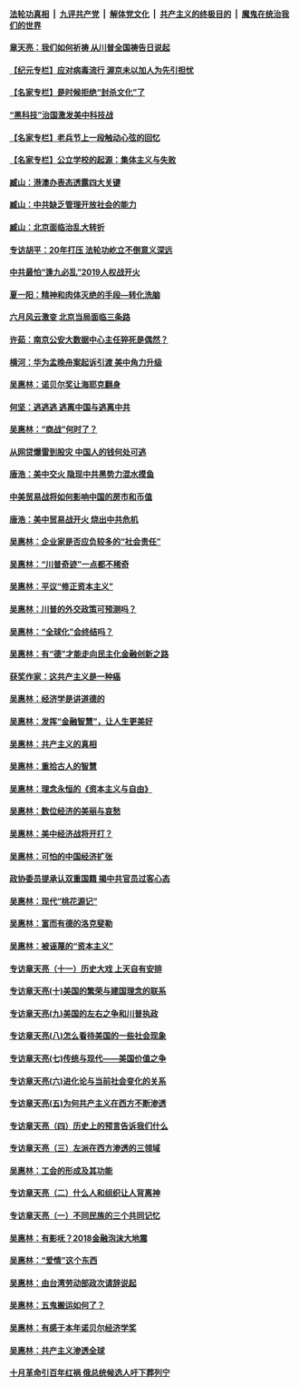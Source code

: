 ####  [法轮功真相](../../../../basic/blob/master/README.md?t=06291931) &nbsp;|&nbsp; [九评共产党](../../../../9ping.md/blob/master/README.md?t=06291931) &nbsp;|&nbsp; [解体党文化](../../../../jtdwh.md/blob/master/README.md?t=06291931)  &nbsp;|&nbsp; [共产主义的终极目的](../../../../gczydzjmd.md/blob/master/README.md?t=06291931) &nbsp;|&nbsp; [魔鬼在统治我们的世界](../../../../mgztzwmdsj.md/blob/master/README.md?t=06291931) 

#### [章天亮：我们如何祈祷 从川普全国祷告日说起](../pages/nsc423/n11944627.md?t=06291931) 

#### [【纪元专栏】应对病毒流行 渥京未以加人为先引担忧](../pages/nsc423/n11875714.md?t=06291931) 

#### [【名家专栏】是时候拒绝“封杀文化”了](../pages/nsc423/n11814093.md?t=06291931) 

#### [“黑科技”治国激发美中科技战](../pages/nsc423/n11638056.md?t=06291931) 

#### [【名家专栏】老兵节上一段触动心弦的回忆](../pages/nsc423/n11646016.md?t=06291931) 

#### [【名家专栏】公立学校的起源：集体主义与失败](../pages/nsc423/n11601833.md?t=06291931) 

#### [臧山：港澳办表态透露四大关键](../pages/nsc423/n11421628.md?t=06291931) 

#### [臧山：中共缺乏管理开放社会的能力](../pages/nsc423/n11407457.md?t=06291931) 

#### [臧山：北京面临治乱大转折](../pages/nsc423/n11406895.md?t=06291931) 

#### [专访胡平：20年打压 法轮功屹立不倒意义深远](../pages/nsc423/n11398800.md?t=06291931) 

#### [中共最怕“逢九必乱”2019人权战开火](../pages/nsc423/n11385248.md?t=06291931) 

#### [夏一阳：精神和肉体灭绝的手段—转化洗脑](../pages/nsc423/n11368250.md?t=06291931) 

#### [六月风云激变 北京当局面临三条路](../pages/nsc423/n11313668.md?t=06291931) 

#### [许茹：南京公安大数据中心主任猝死是偶然？](../pages/nsc423/n11064744.md?t=06291931) 

#### [横河：华为孟晚舟案起诉引渡 美中角力升级](../pages/nsc423/n11027230.md?t=06291931) 

#### [吴惠林：诺贝尔奖让海耶克翻身](../pages/nsc423/n10890049.md?t=06291931) 

#### [何坚：逃逃逃 逃离中国与逃离中共](../pages/nsc423/n10592891.md?t=06291931) 

#### [吴惠林：“商战”何时了？](../pages/nsc423/n10573558.md?t=06291931) 

#### [从网贷爆雷到股灾 中国人的钱何处可逃](../pages/nsc423/n10572800.md?t=06291931) 

#### [唐浩：美中交火 隐现中共黑势力混水摸鱼](../pages/nsc423/n10544040.md?t=06291931) 

#### [中美贸易战将如何影响中国的房市和币值](../pages/nsc423/n10543697.md?t=06291931) 

#### [唐浩：美中贸易战开火 烧出中共危机](../pages/nsc423/n10540126.md?t=06291931) 

#### [吴惠林：企业家是否应负较多的“社会责任”](../pages/nsc423/n10535022.md?t=06291931) 

#### [吴惠林：“川普奇迹”一点都不稀奇](../pages/nsc423/n10512808.md?t=06291931) 

#### [吴惠林：平议“修正资本主义”](../pages/nsc423/n10495724.md?t=06291931) 

#### [吴惠林：川普的外交政策可预测吗？](../pages/nsc423/n10462387.md?t=06291931) 

#### [吴惠林：“全球化”会终结吗？](../pages/nsc423/n10452838.md?t=06291931) 

#### [吴惠林：有“德”才能走向民主化金融创新之路](../pages/nsc423/n10432292.md?t=06291931) 

#### [获奖作家：这共产主义是一种癌](../pages/nsc423/n10431541.md?t=06291931) 

#### [吴惠林：经济学是讲道德的](../pages/nsc423/n10398014.md?t=06291931) 

#### [吴惠林：发挥“金融智慧”，让人生更美好](../pages/nsc423/n10375019.md?t=06291931) 

#### [吴惠林：共产主义的真相](../pages/nsc423/n10351394.md?t=06291931) 

#### [吴惠林：重拾古人的智慧](../pages/nsc423/n10337691.md?t=06291931) 

#### [吴惠林：理念永恒的《资本主义与自由》](../pages/nsc423/n10316274.md?t=06291931) 

#### [吴惠林：数位经济的美丽与哀愁](../pages/nsc423/n10292946.md?t=06291931) 

#### [吴惠林：美中经济战将开打？](../pages/nsc423/n10258825.md?t=06291931) 

#### [吴惠林：可怕的中国经济扩张](../pages/nsc423/n10219147.md?t=06291931) 

#### [政协委员提承认双重国籍 揭中共官员过客心态](../pages/nsc423/n10208809.md?t=06291931) 

#### [吴惠林：现代“桃花源记”](../pages/nsc423/n10185234.md?t=06291931) 

#### [吴惠林：富而有德的洛克斐勒](../pages/nsc423/n10142264.md?t=06291931) 

#### [吴惠林：被诬蔑的“资本主义”](../pages/nsc423/n10124816.md?t=06291931) 

#### [专访章天亮（十一）历史大戏 上天自有安排](../pages/nsc423/n10094905.md?t=06291931) 

#### [专访章天亮(十)美国的繁荣与建国理念的联系](../pages/nsc423/n10094899.md?t=06291931) 

#### [专访章天亮(九)美国的左右之争和川普执政](../pages/nsc423/n10094889.md?t=06291931) 

#### [专访章天亮(八)怎么看待美国的一些社会现象](../pages/nsc423/n10094857.md?t=06291931) 

#### [专访章天亮(七)传统与现代——美国价值之争](../pages/nsc423/n10093140.md?t=06291931) 

#### [专访章天亮(六)进化论与当前社会变化的关系](../pages/nsc423/n10092036.md?t=06291931) 

#### [专访章天亮(五)为何共产主义在西方不断渗透](../pages/nsc423/n10083620.md?t=06291931) 

#### [专访章天亮（四）历史上的预言告诉我们什么](../pages/nsc423/n10083606.md?t=06291931) 

#### [专访章天亮（三）左派在西方渗透的三领域](../pages/nsc423/n10081115.md?t=06291931) 

#### [吴惠林：工会的形成及其功能](../pages/nsc423/n10080633.md?t=06291931) 

#### [专访章天亮（二）什么人和组织让人背离神](../pages/nsc423/n10076637.md?t=06291931) 

#### [专访章天亮（一）不同民族的三个共同记忆](../pages/nsc423/n10074188.md?t=06291931) 

#### [吴惠林：有影呒？2018金融泡沫大地震](../pages/nsc423/n10040534.md?t=06291931) 

#### [吴惠林：“爱情”这个东西](../pages/nsc423/n10019423.md?t=06291931) 

#### [吴惠林：由台湾劳动部政次请辞说起](../pages/nsc423/n9979679.md?t=06291931) 

#### [吴惠林：五鬼搬运如何了？](../pages/nsc423/n9925338.md?t=06291931) 

#### [吴惠林：有感于本年诺贝尔经济学奖](../pages/nsc423/n9871883.md?t=06291931) 

#### [吴惠林：共产主义渗透全球](../pages/nsc423/n9812748.md?t=06291931) 

#### [十月革命引百年红祸 俄总统候选人吁下葬列宁](../pages/nsc423/n9810182.md?t=06291931) 

